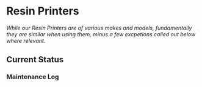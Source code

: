 # Resin Printers

_While our Resin Printers are of various makes and models, fundamentally they are similar when using them, minus a few excpetions called out below where relevant._

## Current Status
  
### Maintenance Log
